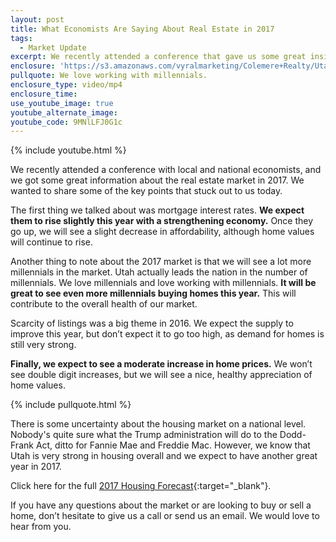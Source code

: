 ```yaml
---
layout: post
title: What Economists Are Saying About Real Estate in 2017
tags:
  - Market Update
excerpt: We recently attended a conference that gave us some great insight into the real estate market. Here’s what we learned.
enclosure: 'https://s3.amazonaws.com/vyralmarketing/Colemere+Realty/Utah+Real+Estate+2017+Market+Forecast.mp4'
pullquote: We love working with millennials.
enclosure_type: video/mp4
enclosure_time:
use_youtube_image: true
youtube_alternate_image:
youtube_code: 9MNlLFJ0G1c
---
```



{% include youtube.html %}

We recently attended a conference with local and national economists, and we got some great information about the real estate market in 2017. We wanted to share some of the key points that stuck out to us today.

The first thing we talked about was mortgage interest rates. **We expect them to rise slightly this year with a strengthening economy.** Once they go up, we will see a slight decrease in affordability, although home values will continue to rise.

Another thing to note about the 2017 market is that we will see a lot more millennials in the market. Utah actually leads the nation in the number of millennials. We love millennials and love working with millennials. **It will be great to see even more millennials buying homes this year.** This will contribute to the overall health of our market.

Scarcity of listings was a big theme in 2016. We expect the supply to improve this year, but don’t expect it to go too high, as demand for homes is still very strong.

**Finally, we expect to see a moderate increase in home prices.** We won’t see double digit increases, but we will see a nice, healthy appreciation of home values.

{% include pullquote.html %}

There is some uncertainty about the housing market on a national level. Nobody's quite sure what the Trump administration will do to the Dodd-Frank Act, ditto for Fannie Mae and Freddie Mac. However, we know that Utah is very strong in housing overall and we expect to have another great year in 2017.

Click here for the full [2017 Housing Forecast](http://slrealtors.com/wp-content/uploads/2017/02/2017-Housing-Forecast.pdf){:target="_blank"}.

If you have any questions about the market or are looking to buy or sell a home, don’t hesitate to give us a call or send us an email. We would love to hear from you.